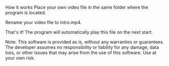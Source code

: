 How it works
Place your own video file in the same folder where the program is located.

Rename your video file to intro.mp4.

That's it! The program will automatically play this file on the next start.

Note: This software is provided as is, without any warranties or guarantees. The developer assumes no responsibility or liability for any damage, data loss, or other issues that may arise from the use of this software. Use at your own risk.
